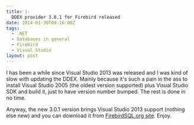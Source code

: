 ```yaml
---
title: |-
  DDEX provider 3.0.1 for Firebird released
date: 2014-01-30T09:16:00Z
tags:
  - .NET
  - Databases in general
  - Firebird
  - Visual Studio
layout: post
---
```

I has been a while since Visual Studio 2013 was released and I was kind of slow with updating the DDEX. Mainly because it's such a pain in the ass to install Visual Studio 2005 (the oldest version supported) plus Visual Studio SDK and build it, just to have version number bumped. The rest is done in no time.

Anyway, the new 3.0.1 version brings Visual Studio 2013 support (nothing else new) and you can download it from [FirebirdSQL.org site][1]. Enjoy.

[1]: http://www.firebirdsql.org/en/net-provider/
